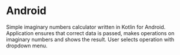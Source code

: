 # Android
Simple imaginary numbers calculator written in Kotlin for Android. 
Application ensures that correct data is passed, makes operations on imaginary numbers and shows the result.
User selects operation with dropdown menu.